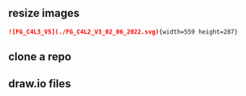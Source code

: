 # 

## resize images

```markdown
![FG_C4L3_V5](./FG_C4L2_V3_02_06_2022.svg){width=559 height=287}
```

## clone a repo


## draw.io files
